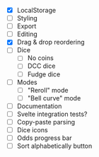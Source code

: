 - [x] LocalStorage
- [ ] Styling
- [ ] Export
- [ ] Editing
- [x] Drag & drop reordering
- [ ] Dice
    - [ ] No coins
    - [ ] DCC dice
    - [ ] Fudge dice
- [ ] Modes
    - [ ] "Reroll" mode
    - [ ] "Bell curve" mode
- [ ] Documentation
- [ ] Svelte integration tests?
- [ ] Copy-paste parsing
- [ ] Dice icons
- [ ] Odds progress bar
- [ ] Sort alphabetically button
